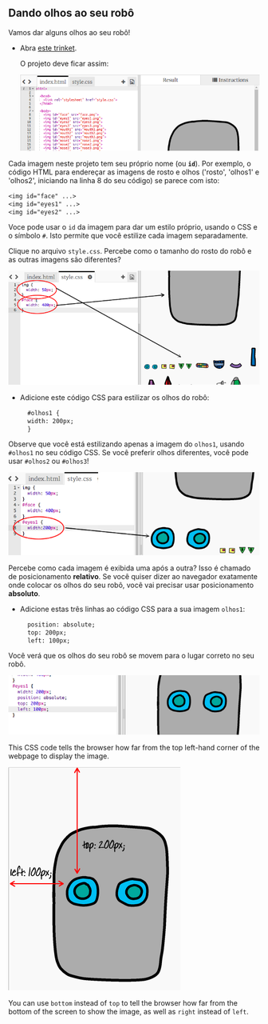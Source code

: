## Dando olhos ao seu robô

Vamos dar alguns olhos ao seu robô!

+ Abra [este trinket](http://jumpto.cc/web-robot).
    
    O projeto deve ficar assim:
    
    ![screenshot](images/robot-starter.png)

Cada imagem neste projeto tem seu próprio nome (ou **`id`**). Por exemplo, o código HTML para endereçar as imagens de rosto e olhos ('rosto', 'olhos1' e 'olhos2', iniciando na linha 8 do seu código) se parece com isto:

    <img id="face" ...>
    <img id="eyes1" ...>
    <img id="eyes2" ...>
    

Voce pode usar o `id` da imagem para dar um estilo próprio, usando o CSS e o símbolo `#`. Isto permite que você estilize cada imagem separadamente.

Clique no arquivo `style.css`. Percebe como o tamanho do rosto do robô e as outras imagens são diferentes?

![screenshot](images/robot-id.png)

+ Adicione este código CSS para estilizar os olhos do robô:
    
        #olhos1 {
        width: 200px;
        }
        

Observe que você está estilizando apenas a imagem do `olhos1`, usando `#olhos1` no seu código CSS. Se você preferir olhos diferentes, você pode usar `#olhos2` ou `#olhos3`!

![screenshot](images/robot-eyes-width.png)

Percebe como cada imagem é exibida uma após a outra? Isso é chamado de posicionamento **relativo**. Se você quiser dizer ao navegador exatamente onde colocar os olhos do seu robô, você vai precisar usar posicionamento **absoluto**.

+ Adicione estas três linhas ao código CSS para a sua imagem `olhos1`:
    
        position: absolute;
        top: 200px;
        left: 100px;
        

Você verá que os olhos do seu robô se movem para o lugar correto no seu robô.

![screenshot](images/robot-eyes-position.png)

This CSS code tells the browser how far from the top left-hand corner of the webpage to display the image.

![screenshot](images/robot-eyes-position2.png)

You can use `bottom` instead of `top` to tell the browser how far from the bottom of the screen to show the image, as well as `right` instead of `left`.